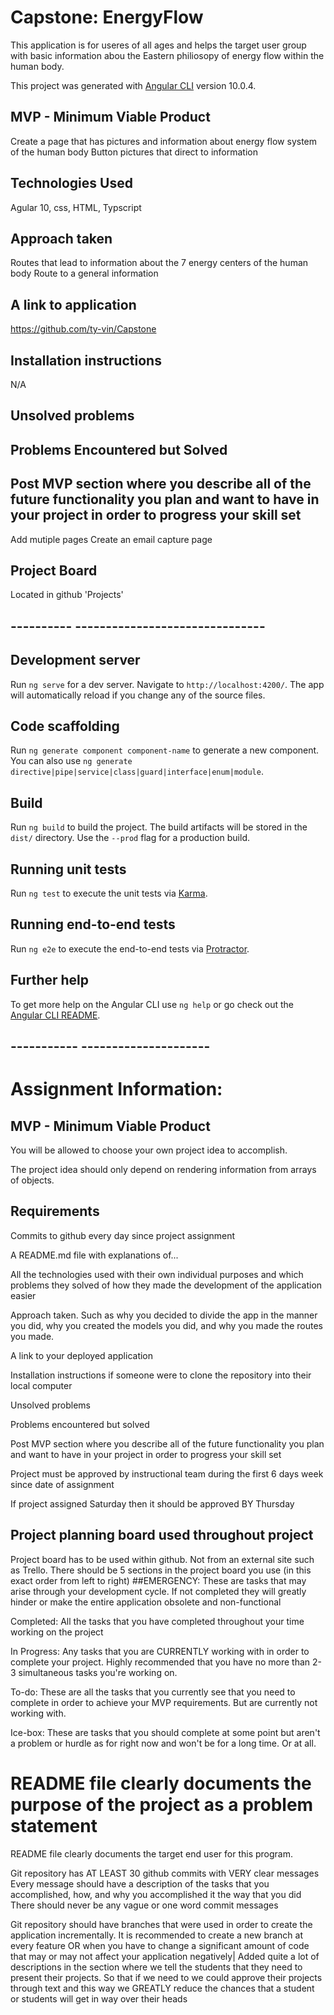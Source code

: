 # Capstone: EnergyFlow

This application is for useres of all ages and helps the target user group with basic information abou the Eastern philiosopy of energy flow within the human body.

This project was generated with [Angular CLI](https://github.com/angular/angular-cli) version 10.0.4.


## MVP - Minimum Viable Product
Create a page that has pictures and information about energy flow system of the human body
Button pictures that direct to information

## Technologies Used 
Agular 10, css, HTML, Typscript

## Approach taken
Routes that lead to information about the 7 energy centers of the human body
Route to a general information

## A link to application
https://github.com/ty-vin/Capstone


## Installation instructions
N/A


## Unsolved problems


## Problems Encountered but Solved


## Post MVP section where you describe all of the future functionality you plan and want to have in your project in order to progress your skill set
Add mutiple pages
Create an email capture page

## Project Board
Located in github 'Projects'


## ---------- -------------------------------

## Development server

Run `ng serve` for a dev server. Navigate to `http://localhost:4200/`. The app will automatically reload if you change any of the source files.

## Code scaffolding

Run `ng generate component component-name` to generate a new component. You can also use `ng generate directive|pipe|service|class|guard|interface|enum|module`.

## Build

Run `ng build` to build the project. The build artifacts will be stored in the `dist/` directory. Use the `--prod` flag for a production build.

## Running unit tests

Run `ng test` to execute the unit tests via [Karma](https://karma-runner.github.io).

## Running end-to-end tests

Run `ng e2e` to execute the end-to-end tests via [Protractor](http://www.protractortest.org/).

## Further help

To get more help on the Angular CLI use `ng help` or go check out the [Angular CLI README](https://github.com/angular/angular-cli/blob/master/README.md).

## -----------  ---------------------

# Assignment Information:

## MVP - Minimum Viable Product
You will be allowed to choose your own project idea to accomplish.

The project idea should only depend on rendering information from arrays of objects.

## Requirements

Commits to github every day since project assignment

A README.md file with explanations of...

All the technologies used with their own individual purposes and which problems they solved of how they made the development of the application easier

Approach taken. Such as why you decided to divide the app in the manner you did, why you created the models you did, and why you made the routes you made.

A link to your deployed application

Installation instructions if someone were to clone the repository into their local computer

Unsolved problems

Problems encountered but solved

Post MVP section where you describe all of the future functionality you plan and want to have in your project in order to progress your skill set

Project must be approved by instructional team during the first 6 days week since date of assignment

If project assigned Saturday then it should be approved BY Thursday
 
## Project planning board used throughout project
Project board has to be used within github. Not from an external site such as Trello.
There should be 5 sections in the project board you use (in this exact order from left to right)
##EMERGENCY: 
These are tasks that may arise through your development cycle. If not completed they will greatly hinder or make the entire application obsolete and non-functional

Completed: 
All the tasks that you have completed throughout your time working on the project

In Progress: 
Any tasks that you are CURRENTLY working with in order to complete your project. Highly recommended that you have no more than 2-3 simultaneous tasks you're working on.

To-do: 
These are all the tasks that you currently see that you need to complete in order to achieve your MVP requirements. But are currently not working with.

Ice-box: 
These are tasks that you should complete at some point but aren't a problem or hurdle as for right now and won't be for a long time. Or at all.


# README file clearly documents the purpose of the project as a problem statement
 README file clearly documents the target end user for this program.

Git repository has AT LEAST 30 github commits with VERY clear messages
Every message should have a description of the tasks that you accomplished, how, and why you accomplished it the way that you did
There should never be any vague or one word commit messages

Git repository should have branches that were used in order to create the application incrementally.
It is recommended to create a new branch at every feature OR when you have to change a significant amount of code that may or may not affect your application negatively|
Added quite a lot of descriptions in the section where we tell the students that they need to present their projects. So that if we need to we could approve their projects through text and this way we GREATLY reduce the chances that a student or students will get in way over their heads


